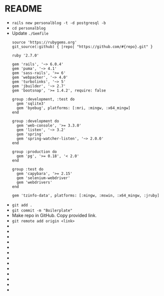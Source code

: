 # README

* `rails new personalblog -t -d postgresql -b`
* `cd personalblog`
* Update `./Gemfile`
  ```
  source 'https://rubygems.org'
  git_source(:github) { |repo| "https://github.com/#{repo}.git" }

  ruby '2.7.0'

  gem 'rails', '~> 6.0.4'
  gem 'puma', '~> 4.1'
  gem 'sass-rails', '>= 6'
  gem 'webpacker', '~> 4.0'
  gem 'turbolinks', '~> 5'
  gem 'jbuilder', '~> 2.7'
  gem 'bootsnap', '>= 1.4.2', require: false

  group :development, :test do
    gem 'sqlite3'
    gem 'byebug', platforms: [:mri, :mingw, :x64_mingw]
  end

  group :development do
    gem 'web-console', '>= 3.3.0'
    gem 'listen', '~> 3.2'
    gem 'spring'
    gem 'spring-watcher-listen', '~> 2.0.0'
  end

  group :production do
    gem 'pg', '>= 0.18', '< 2.0'
  end

  group :test do
    gem 'capybara', '>= 2.15'
    gem 'selenium-webdriver'
    gem 'webdrivers'
  end

  gem 'tzinfo-data', platforms: [:mingw, :mswin, :x64_mingw, :jruby]
  ```
* `git add .`
* `git commit -m "Boilerplate"`
* Make repo in GitHub. Copy provided link.
* `git remote add origin <link>`
* 
* 
* 
* 
* 
* 
* 
* 
* 
* 
* 
* 
* 

